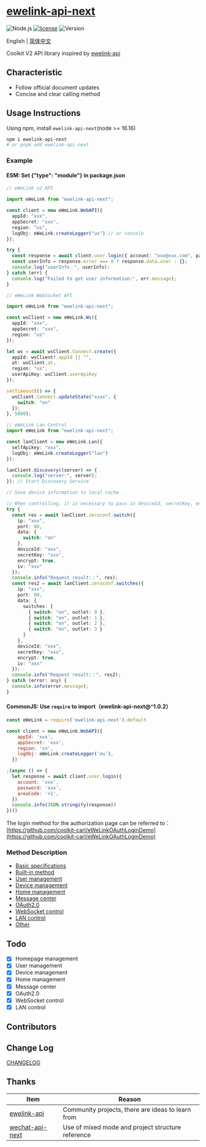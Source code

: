 # [ewelink-api-next](https://github.com/coolkit-carl/ewelink-api-next)

![Node.js](https://img.shields.io/badge/Node.js-18.7.0-pewter.svg?logo=Node.js&link=https://nodejs.org/cn)
[![license](https://img.shields.io/badge/license-MIT-blue.svg)](https://github.com/yanhaijing/jslib-base/blob/master/LICENSE)
![Version](https://img.shields.io/badge/Version-1.0.1-orange.svg?logo=SemVer&link=https://nodejs.org/cn)

English | [简体中文](README.zh-CN.md)

Coolkit V2 API library inspired by [ewelink-api](https://github.com/skydiver/ewelink-api)

## Characteristic

- Follow official document updates
- Concise and clear calling method

## Usage Instructions

Using npm, install `ewelink-api-next`(node >= 16.16)

```bash
npm i ewelink-api-next
# or pnpm add ewelink-api-next
```

### Example

#### ESM: Set {"type": "module"} in package.json

```typescript
// eWeLink v2 API

import eWeLink from "ewelink-api-next";

const client = new eWeLink.WebAPI({
  appId: "xxx",
  appSecret: "xxx",
  region: "us",
  logObj: eWeLink.createLogger("us") // or console
});

try {
  const response = await client.user.login({ account: "xxx@xxx.com", password: "12345678", areaCode: "+1" });
  const userInfo = response.error === 0 ? response.data.user : {};
  console.log("userInfo：", userInfo);
} catch (err) {
  console.log("Failed to get user information:", err.message);
}
```

```typescript
// eWeLink WebSocket API

import eWeLink from "ewelink-api-next";

const wsClient = new eWeLink.Ws({
  appId: "xxx",
  appSecret: "xxx",
  region: "us"
});

let ws = await wsClient.Connect.create({
  appId: wsClient?.appId || "",
  at: wsClient.at,
  region: "us",
  userApiKey: wsClient.userApiKey
});

setTimeout(() => {
  wsClient.Connect.updateState("xxxx", {
    switch: "on"
  });
}, 5000);
```

```typescript
// eWeLink Lan Control
import eWeLink from "ewelink-api-next";

const lanClient = new eWeLink.Lan({
  selfApikey: "xxx",
  logObj: eWeLink.createLogger("lan")
});

lanClient.discovery((server) => {
  console.log("server:", server);
}); // Start Discovery Service

// Save device information to local cache

// When controlling, it is necessary to pass in deviceId, secretKey, encryption, iv
try {
  const res = await lanClient.zeroconf.switch({
    ip: "xxx",
    port: 80,
    data: {
      switch: "on"
    },
    deviceId: "xxx",
    secretKey: "xxx",
    encrypt: true,
    iv: "xxx"
  });
  console.info("Request result:：", res);
  const res2 = await lanClient.zeroconf.switches({
    ip: "xxx",
    port: 80,
    data: {
      switches: [
        { switch: "on", outlet: 0 },
        { switch: "on", outlet: 1 },
        { switch: "on", outlet: 2 },
        { switch: "on", outlet: 3 }
      ]
    },
    deviceId: "xxx",
    secretKey: "xxx",
    encrypt: true,
    iv: "xxx"
  });
  console.info("Request result:：", res2);
} catch (error: any) {
  console.info(error.message);
}
```

#### CommonJS: Use `require` to import（ewelink-api-next@^1.0.2）

```javascript
const eWeLink = require('ewelink-api-next').default

const client = new eWeLink.WebAPI({
    appId: 'xxx',
    appSecret: 'xxx',
    region: 'cn',
    logObj: eWeLink.createLogger('eu'),
  })

;(async () => {
  let response = await client.user.login({
    account: 'xxx',
    password: 'xxx',
    areaCode: '+1',
  })
  console.info(JSON.stringify(response))
})()

```



The login method for the authorization page can be referred to：[https://github.com/coolkit-carl/eWeLinkOAuthLoginDemo](https://github.com/coolkit-carl/eWeLinkOAuthLoginDemo)

### Method Description

- [Basic specifications](./docs/en/Specification.md)
- [Built-in method](./docs/en/Built-inMethod.md)
- [User management](./docs/en/UserManagement.md)
- [Device management](./docs/en/DeviceManagement.md)
- [Home management](./docs/en/HomeManagement.md)
- [Message center](./docs/en/MessageCenter.md)
- [OAuth2.0](./docs/en/OAuth2.0.md)
- [WebSocket control](./docs/en/WebSocketControl.md)
- [LAN control](./docs/en/LAN-Control.md)
- [Other](./docs/en/Other.md)

## Todo

- [x] Homepage management
- [x] User management
- [x] Device management
- [x] Home management
- [x] Message center
- [x] OAuth2.0
- [x] WebSocket control
- [x] LAN control

## Contributors

## Change Log

[CHANGELOG](CHANGELOG.md)

## Thanks

| Item                                                           | Reason                                            |
|----------------------------------------------------------------|---------------------------------------------------|
| [ewelink-api](https://github.com/skydiver/ewelink-api)         | Community projects, there are ideas to learn from |
| [wechat-api-next](https://github.com/lblblong/wechat-api-next) | Use of mixed mode and project structure reference |
